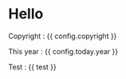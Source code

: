 # Hello

Copyright : {{ config.copyright }}

This year : {{ config.today.year }}

Test : {{ test }}

